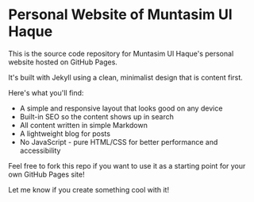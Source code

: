 # Personal Website of Muntasim Ul Haque

This is the source code repository for Muntasim Ul Haque's personal website hosted on GitHub Pages. 

It's built with Jekyll using a clean, minimalist design that is content first. 

Here's what you'll find:

- A simple and responsive layout that looks good on any device
- Built-in SEO so the content shows up in search
- All content written in simple Markdown
- A lightweight blog for posts
- No JavaScript - pure HTML/CSS for better performance and accessibility

Feel free to fork this repo if you want to use it as a starting point for your own GitHub Pages site! 

Let me know if you create something cool with it!
